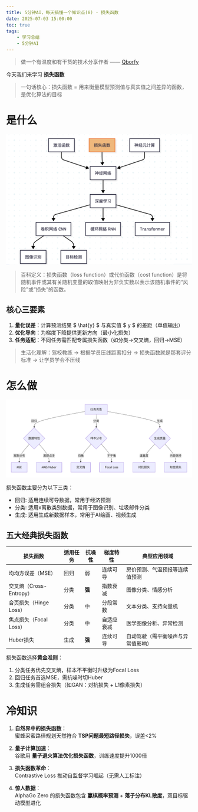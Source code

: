 ```yaml
---
title: 5分钟AI，每天搞懂一个知识点(8) - 损失函数
date: 2025-07-03 15:00:00
toc: true
tags:
    - 学习总结
    - 5分钟AI
---
```


> 做一个有温度和有干货的技术分享作者 —— [Qborfy](https://qborfy.com)

今天我们来学习 **损失函数**

> 一句话核心：损失函数 = 用来衡量模型预测值与真实值之间差异的函数，是优化算法的目标


<!-- more -->

# 是什么

![](/assets/img/ailearn/daily/08/1.png)

> 百科定义：损失函数（loss function）或代价函数（cost function）是将随机事件或其有关随机变量的取值映射为非负实数以表示该随机事件的“风险”或“损失”的函数。

## 核心三要素

1. **量化误差**：计算预测结果 $ \hat{y} $ 与真实值 $ y $ 的差距（单值输出）  
2. **优化导向**：为梯度下降提供更新方向（最小化损失）  
3. **任务适配**：不同任务需匹配专属损失函数（如分类→交叉熵，回归→MSE） 

> 生活化理解：驾校教练 → 根据学员压线距离扣分 → 损失函数就是那套评分标准  →  让学员学会不压线

# 怎么做

![](/assets/img/ailearn/daily/08/2.png)

损失函数主要分为以下三类：
- 回归: 适用连续可导数据，常用于经济预测
- 分类: 适用x离散类别数据，常用于图像识别、垃圾邮件分类	
- 生成: 适用生成新数据样本，常用于AI绘画、视频生成

## 五大经典损失函数

| **损失函数** | 适用任务       | 抗噪性 | 梯度特性       | 典型应用领域       |  
|--------------|--------------|--------|----------------|------------------|  
| 均均方误差（MSE）       | 回归       | 弱     | 连续可导       | 房价预测、气温预报等连续值预测          |  
| ​​交叉熵（Cross-Entropy） | 分类      | **强** | 指数衰减	 | 图像分类、情感分析          |  
| ​​合页损失（Hinge Loss）  | 分类      | 中     | 分段常数	       | 文本分类、支持向量机          |  
| ​​焦点损失（Focal Loss）  | 分类       | 中     | 自适应衰减       | 医学图像分析、异常检测          |  
| ​​Huber损失             | 生成   | **强** | 连续可导	     | 自动驾驶（需平衡噪声与异常值影响）          |  

损失函数选择**黄金准则**： 

1. 分类任务优先交叉熵，样本不平衡时升级为Focal Loss  
2. 回归任务首选MSE，需抗噪时切Huber  
3. 生成任务需组合损失（如GAN：对抗损失 + L1像素损失）


# 冷知识

1. **自然界中的损失函数**：  
   蜜蜂采蜜路径规划天然符合 **TSP问题最短路径损失**，误差<2%  

2. **量子计算加速**：  
   谷歌用 **量子退火算法优化损失函数**，训练速度提升1000倍  

3. **损失函数革命**：  
   Contrastive Loss 推动自监督学习崛起（无需人工标注）  

4. **惊人数据**：  
   AlphaGo Zero 的损失函数包含 **赢棋概率预测** + **落子分布KL散度**，双目标驱动模型进化  

